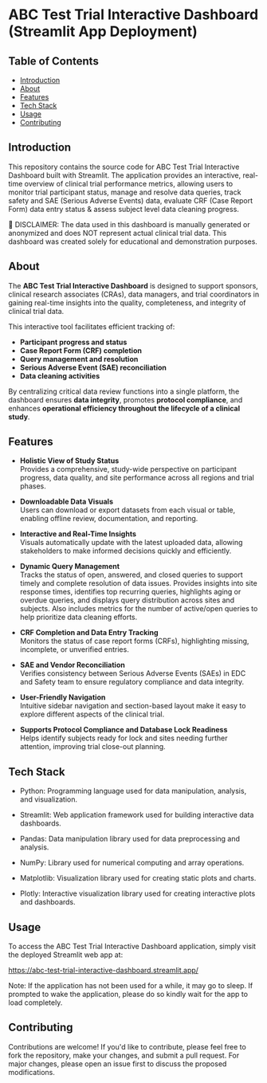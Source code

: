 # ABC Test Trial Interactive Dashboard (Streamlit App Deployment)

## Table of Contents

- [Introduction](#introduction)
- [About](#about)
- [Features](#features)
- [Tech Stack](#tech-stack)
- [Usage](#usage)
- [Contributing](#contributing)

## Introduction 
This repository contains the source code for ABC Test Trial Interactive Dashboard built with Streamlit. The application provides an interactive, real-time overview of clinical trial performance metrics, allowing users to monitor trial participant status, manage and resolve data queries, track safety and SAE (Serious Adverse Events) data, evaluate CRF (Case Report Form) data entry status & assess subject level data cleaning progress.

📌 DISCLAIMER: The data used in this dashboard is manually generated or anonymized and does NOT represent actual clinical trial data. This dashboard was created solely for educational and demonstration purposes.

## About
The **ABC Test Trial Interactive Dashboard** is designed to support sponsors, clinical research associates (CRAs), data managers, and trial coordinators in gaining real-time insights into the quality, completeness, and integrity of clinical trial data. 

This interactive tool facilitates efficient tracking of:
- **Participant progress and status**
- **Case Report Form (CRF) completion**
- **Query management and resolution**
- **Serious Adverse Event (SAE) reconciliation**
- **Data cleaning activities**

By centralizing critical data review functions into a single platform, the dashboard ensures **data integrity**, promotes **protocol compliance**, and enhances **operational efficiency throughout the lifecycle of a clinical study**.

## Features

- **Holistic View of Study Status**  
  Provides a comprehensive, study-wide perspective on participant progress, data quality, and site performance across all regions and trial phases.

- **Downloadable Data Visuals**  
  Users can download or export datasets from each visual or table, enabling offline review, documentation, and reporting.

- **Interactive and Real-Time Insights**  
  Visuals automatically update with the latest uploaded data, allowing stakeholders to make informed decisions quickly and efficiently.

- **Dynamic Query Management**  
  Tracks the status of open, answered, and closed queries to support timely and complete resolution of data issues. Provides insights into site response times, identifies top recurring queries, highlights aging 
  or overdue queries, and displays query distribution across sites and subjects. Also includes metrics for the number of active/open queries to help prioritize data cleaning efforts.
  
- **CRF Completion and Data Entry Tracking**  
  Monitors the status of case report forms (CRFs), highlighting missing, incomplete, or unverified entries.

- **SAE and Vendor Reconciliation**  
  Verifies consistency between Serious Adverse Events (SAEs) in EDC and Safety team  to ensure regulatory compliance and data integrity.

- **User-Friendly Navigation**  
  Intuitive sidebar navigation and section-based layout make it easy to explore different aspects of the clinical trial.

- **Supports Protocol Compliance and Database Lock Readiness**  
  Helps identify subjects ready for lock and sites needing further attention, improving trial close-out planning.



## Tech Stack
- Python: Programming language used for data manipulation, analysis, and visualization.

- Streamlit: Web application framework used for building interactive data dashboards.

- Pandas: Data manipulation library used for data preprocessing and analysis.

- NumPy: Library used for numerical computing and array operations.

- Matplotlib: Visualization library used for creating static plots and charts.

- Plotly: Interactive visualization library used for creating interactive plots and dashboards.


## Usage

To access the ABC Test Trial Interactive Dashboard application, simply visit the deployed Streamlit web app at:

https://abc-test-trial-interactive-dashboard.streamlit.app/

Note: If the application has not been used for a while, it may go to sleep. If prompted to wake the application, please do so kindly wait for the app to load completely.

## Contributing

Contributions are welcome! If you'd like to contribute, please feel free to fork the repository, make your changes, and submit a pull request. For major changes, please open an issue first to discuss the proposed modifications.
